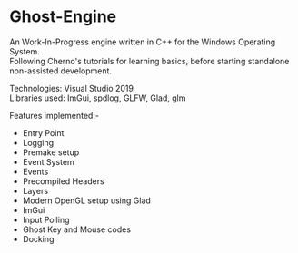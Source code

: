 # Ghost-Engine
An Work-In-Progress engine written in C++ for the Windows Operating System.  
Following Cherno's tutorials for learning basics, before starting standalone non-assisted development.  

Technologies: Visual Studio 2019  
Libraries used: ImGui, spdlog, GLFW, Glad, glm

Features implemented:-
 * Entry Point
 * Logging 
 * Premake setup 
 * Event System 
 * Events
 * Precompiled Headers
 * Layers
 * Modern OpenGL setup using Glad
 * ImGui 
 * Input Polling 
 * Ghost Key and Mouse codes
 * Docking

